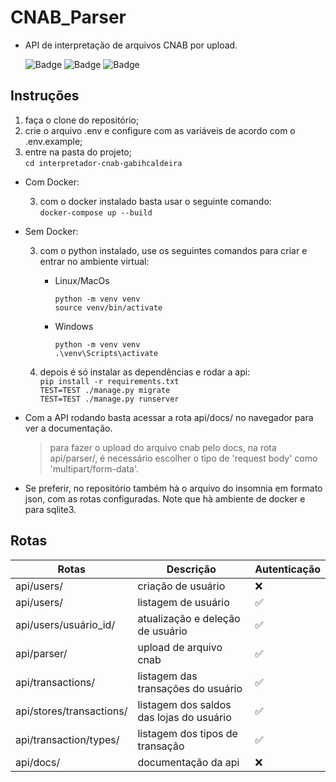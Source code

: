 # CNAB_Parser

- API de interpretação de arquivos CNAB por upload.

  ![Badge](https://img.shields.io/pypi/pyversions/django)
  ![Badge](https://img.shields.io/badge/Django_REST-Framework-red)
  ![Badge](https://img.shields.io/badge/Simple_JWT-Framework-blue)

## Instruções

1. faça o clone do repositório;
2. crie o arquivo .env e configure com as variáveis de acordo com o .env.example;
3. entre na pasta do projeto;<br>
   `cd interpretador-cnab-gabihcaldeira`<br>

- Com Docker: <br>

  3. com o docker instalado basta usar o seguinte comando: <br>
     `docker-compose up --build`

- Sem Docker: <br>

  3. com o python instalado, use os seguintes comandos para criar e entrar no ambiente virtual:<br>

     - Linux/MacOs

       `python -m venv venv`<br>
       `source venv/bin/activate`

     - Windows

       `python -m venv venv`<br>
       `.\venv\Scripts\activate`

  4. depois é só instalar as dependências e rodar a api:<br>
     `pip install -r requirements.txt`<br>
     `TEST=TEST ./manage.py migrate`<br>
     `TEST=TEST ./manage.py runserver`

- Com a API rodando basta acessar a rota api/docs/ no navegador para ver a documentação.
  > para fazer o upload do arquivo cnab pelo docs, na rota api/parser/, é necessário escolher o tipo de 'request body' como 'multipart/form-data'.
- Se preferir, no repositório também hà o arquivo do insomnia em formato json, com as rotas configuradas. Note que hà ambiente de docker e para sqlite3.

## Rotas

| Rotas                    | Descrição                                | Autenticação       |
| ------------------------ | ---------------------------------------- | ------------------ |
| api/users/               | criação de usuário                       | :x:                |
| api/users/               | listagem de usuário                      | :white_check_mark: |
| api/users/usuário_id/    | atualização e deleção de usuário         | :white_check_mark: |
| api/parser/              | upload de arquivo cnab                   | :white_check_mark: |
| api/transactions/        | listagem das transações do usuário       | :white_check_mark: |
| api/stores/transactions/ | listagem dos saldos das lojas do usuário | :white_check_mark: |
| api/transaction/types/   | listagem dos tipos de transação          | :white_check_mark: |
| api/docs/                | documentação da api                      | :x:                |
